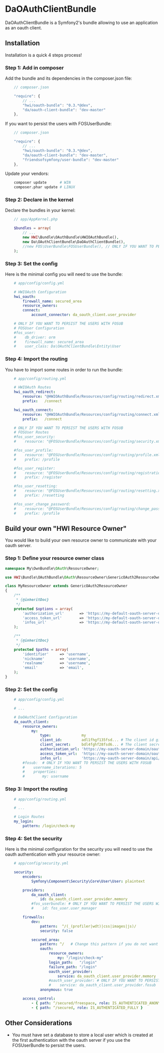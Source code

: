 DaOAuthClientBundle
===================

DaOAuthClientBundle is a Symfony2's bundle allowing to use an application as an oauth client.

Installation
------------

Installation is a quick 4 steps process!

### Step 1: Add in composer

Add the bundle and its dependencies in the composer.json file:

``` js
    // composer.json

    "require": {
        // ...
        "hwi/oauth-bundle": "0.3.*@dev",
        "da/oauth-client-bundle": "dev-master"
    },
```

If you want to persist the users with FOSUserBundle:

``` js
    // composer.json

    "require": {
        // ...
        "hwi/oauth-bundle": "0.3.*@dev",
        "da/oauth-client-bundle": "dev-master",
        "friendsofsymfony/user-bundle": "dev-master"
    },
```

Update your vendors:

``` bash
    composer update      # WIN
    composer.phar update # LINUX
```

### Step 2: Declare in the kernel

Declare the bundles in your kernel:

``` php
    // app/AppKernel.php

    $bundles = array(
        // ...
        new HWI\Bundle\OAuthBundle\HWIOAuthBundle(),
        new Da\OAuthClientBundle\DaOAuthClientBundle(),
        //new FOS\UserBundle\FOSUserBundle(), // ONLY IF YOU WANT TO PERSIST THE USERS WITH FOSUB
    );
```

### Step 3: Set the config

Here is the minimal config you will need to use the bundle:

``` yaml
    # app/config/config.yml

    # HWIOAuth Configuration
    hwi_oauth:
        firewall_name: secured_area
        resource_owners:
        connect:
            account_connector: da_oauth_client.user_provider

    # ONLY IF YOU WANT TO PERSIST THE USERS WITH FOSUB
    # FOSUser Configuration
    #fos_user:
    #    db_driver: orm
    #    firewall_name: secured_area
    #    user_class: Da\OAuthClientBundle\Entity\User    
```

### Step 4: Import the routing

You have to import some routes in order to run the bundle:

``` yaml
    # app/config/routing.yml

    # HWIOAuth Routes
    hwi_oauth_redirect:
        resource: "@HWIOAuthBundle/Resources/config/routing/redirect.xml"
        prefix:   /connect

    hwi_oauth_connect:
        resource: "@HWIOAuthBundle/Resources/config/routing/connect.xml"
        prefix:   /connect

    # ONLY IF YOU WANT TO PERSIST THE USERS WITH FOSUB
    # FOSUser Routes
    #fos_user_security:
    #    resource: "@FOSUserBundle/Resources/config/routing/security.xml"

    #fos_user_profile:
    #    resource: "@FOSUserBundle/Resources/config/routing/profile.xml"
    #    prefix: /profile

    #fos_user_register:
    #    resource: "@FOSUserBundle/Resources/config/routing/registration.xml"
    #    prefix: /register

    #fos_user_resetting:
    #    resource: "@FOSUserBundle/Resources/config/routing/resetting.xml"
    #    prefix: /resetting

    #fos_user_change_password:
    #    resource: "@FOSUserBundle/Resources/config/routing/change_password.xml"
    #    prefix: /profile
```

Build your own "HWI Resource Owner"
-----------------------------------

You would like to build your own resource owner to communicate with your oauth server.

### Step 1: Define your resource owner class

``` php
namespace My\OwnBundle\OAuth\ResourceOwner;

use HWI\Bundle\OAuthBundle\OAuth\ResourceOwner\GenericOAuth2ResourceOwner;

class MyResourceOwner extends GenericOAuth2ResourceOwner
{
    /**
     * {@inheritDoc}
     */
    protected $options = array(
        'authorization_url'       => 'https://my-default-oauth-server-domain/oauth/v2/auth',
        'access_token_url'        => 'https://my-default-oauth-server-domain/oauth/v2/token',
        'infos_url'               => 'https://my-default-oauth-server-domain/api/user',
    );

    /**
     * {@inheritDoc}
     */
    protected $paths = array(
        'identifier'     => 'username',
        'nickname'       => 'username',
        'realname'       => 'username',
        'email'          => 'email',
    );
}
```

### Step 2: Set the config

``` yaml
    # app/config/config.yml

    # ...

    # DaOAuthClient Configuration
    da_oauth_client:
        resource_owners:
            my:
                type:              my
                client_id:         adl1fhgf135fsd... # The client id given by the oauth server
                client_secret:     bdl4fghf28fsd6... # The client secret given by the oauth server
                authorization_url: 'https://my-oauth-server-domain/oauth/v2/auth'
                access_token_url:  'https://my-oauth-server-domain/oauth/v2/token'
                infos_url:         'https://my-oauth-server-domain/api/user'
        #fosub:  # ONLY IF YOU WANT TO PERSIST THE USERS WITH FOSUB
        #    username_iterations: 5
        #    properties:
        #        my: username   
```

### Step 3: Import the routing

``` yaml
    # app/config/routing.yml

    # ...

    # Login Routes
    my_login:
        pattern: /login/check-my
```

### Step 4: Set the security

Here is the minimal configuration for the security you will need to use the oauth authentication with your resource owner:

``` yaml
    # app/config/security.yml

    security:
        encoders:
            Symfony\Component\Security\Core\User\User: plaintext

        providers:
            da_oauth_client:
                id: da_oauth_client.user_provider.memory
            #fos_userbundle: # ONLY IF YOU WANT TO PERSIST THE USERS WITH FOSUB
            #    id: fos_user.user_manager

        firewalls:
            dev:
                pattern:  ^/(_(profiler|wdt)|css|images|js)/
                security: false

            secured_area:
                pattern: ^/   # Change this pattern if you do not want to use the SSO for all your routes.
                oauth:
                    resource_owners:
                        my: "/login/check-my"
                    login_path:   "/login"
                    failure_path: "/login"
                    oauth_user_provider:
                        service: da_oauth_client.user_provider.memory
                    #oauth_user_provider: # ONLY IF YOU WANT TO PERSIST THE USERS WITH FOSUB
                    #    service: da_oauth_client.user_provider.fosub
                anonymous: true

        access_control:
            - { path: ^/secured/freespace, role: IS_AUTHENTICATED_ANONYMOUSLY } # An insecured path
            - { path: ^/secured, role: IS_AUTHENTICATED_FULLY }                 # A secured path
```

Other Considerations
--------------------

* You must have set a database to store a local user which is created at the first authentication with the oauth server if you use the FOSUserBundle to persist the users.